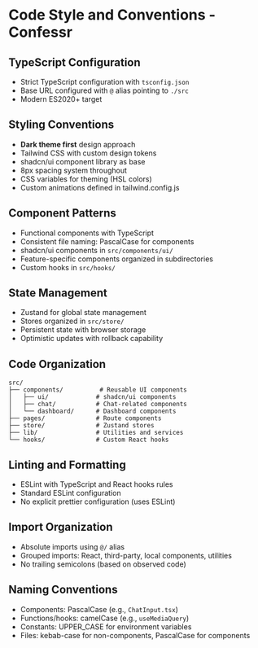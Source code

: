 # Code Style and Conventions - Confessr

## TypeScript Configuration
- Strict TypeScript configuration with `tsconfig.json`
- Base URL configured with `@` alias pointing to `./src`
- Modern ES2020+ target

## Styling Conventions
- **Dark theme first** design approach
- Tailwind CSS with custom design tokens
- shadcn/ui component library as base
- 8px spacing system throughout
- CSS variables for theming (HSL colors)
- Custom animations defined in tailwind.config.js

## Component Patterns
- Functional components with TypeScript
- Consistent file naming: PascalCase for components
- shadcn/ui components in `src/components/ui/`
- Feature-specific components organized in subdirectories
- Custom hooks in `src/hooks/`

## State Management
- Zustand for global state management
- Stores organized in `src/store/`
- Persistent state with browser storage
- Optimistic updates with rollback capability

## Code Organization
```
src/
├── components/          # Reusable UI components
│   ├── ui/             # shadcn/ui components
│   ├── chat/           # Chat-related components
│   └── dashboard/      # Dashboard components
├── pages/              # Route components
├── store/              # Zustand stores
├── lib/                # Utilities and services
└── hooks/              # Custom React hooks
```

## Linting and Formatting
- ESLint with TypeScript and React hooks rules
- Standard ESLint configuration
- No explicit prettier configuration (uses ESLint)

## Import Organization
- Absolute imports using `@/` alias
- Grouped imports: React, third-party, local components, utilities
- No trailing semicolons (based on observed code)

## Naming Conventions
- Components: PascalCase (e.g., `ChatInput.tsx`)
- Functions/hooks: camelCase (e.g., `useMediaQuery`)
- Constants: UPPER_CASE for environment variables
- Files: kebab-case for non-components, PascalCase for components